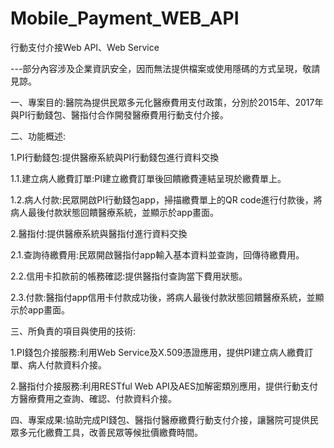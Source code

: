 # Mobile_Payment_WEB_API
行動支付介接Web API、Web Service

---部分內容涉及企業資訊安全，因而無法提供檔案或使用隱碼的方式呈現，敬請見諒。

一、專案目的:醫院為提供民眾多元化醫療費用支付政策，分別於2015年、2017年與PI行動錢包、醫指付合作開發醫療費用行動支付介接。

二、功能概述:

1.PI行動錢包:提供醫療系統與PI行動錢包進行資料交換
  
  1.1.建立病人繳費訂單:PI建立繳費訂單後回饋繳費連結呈現於繳費單上。

  1.2.病人付款:民眾開啟PI行動錢包app，掃描繳費單上的QR code進行付款後，將病人最後付款狀態回饋醫療系統，並顯示於app畫面。

2.醫指付:提供醫療系統與醫指付進行資料交換

  2.1.查詢待繳費用:民眾開啟醫指付app輸入基本資料並查詢，回傳待繳費用。 

  2.2.信用卡扣款前的帳務確認:提供醫指付查詢當下費用狀態。
  
  2.3.付款:醫指付app信用卡付款成功後，將病人最後付款狀態回饋醫療系統，並顯示於app畫面。
  
三、所負責的項目與使用的技術:

  1.PI錢包介接服務:利用Web Service及X.509憑證應用，提供PI建立病人繳費訂單、病人付款資料介接。

  2.醫指付介接服務:利用RESTful Web API及AES加解密類別應用，提供行動支付方醫療費用之查詢、確認、付款資料介接。

四、專案成果:協助完成PI錢包、醫指付醫療繳費行動支付介接，讓醫院可提供民眾多元化繳費工具，改善民眾等候批價繳費時間。

